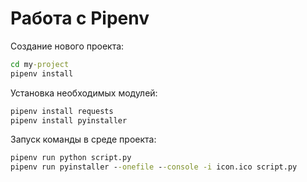 # Работа с Pipenv

Создание нового проекта:
``` cmd
cd my-project
pipenv install
```


Установка необходимых модулей:
``` cmd
pipenv install requests
pipenv install pyinstaller
```


Запуск команды в среде проекта:
``` cmd
pipenv run python script.py
pipenv run pyinstaller --onefile --console -i icon.ico script.py
```
